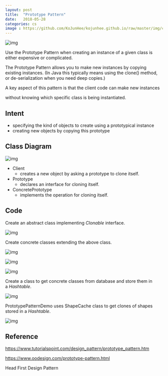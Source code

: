 ```yaml
---
layout: post
title:  "Prototype Pattern"
date:   2018-05-28
categories: cs
image : https://github.com/KoJunHee/kojunhee.github.io/raw/master/img/cs_img.jpg
---
```


![img](https://github.com/KoJunHee/kojunhee.github.io/raw/master/img/prototype.png) 

Use the Prototype Pattern when creating an instance of a given class is either expensive or complicated. 

The Prototype Pattern allows you to make new instances by copying existing instances. 
(In Java this typically means using the clone() method, or de-serialization when you need deep copies.) 

A key aspect of this pattern is that the client code can make new instances 

without knowing which specific class is being instantiated. 

## Intent

- specifying the kind of objects to create using a prototypical instance
- creating new objects by copying this prototype

## Class Diagram

![img](https://github.com/KoJunHee/kojunhee.github.io/raw/master/img/proto11.png) 

- Client
  - creates a new object by asking a prototype to clone itself.
- Prototype 
  - declares an interface for cloning itself.
- ConcretePrototype
  -  implements the operation for cloning itself.

## Code

Create an abstract class implementing *Clonable* interface.

![img](https://github.com/KoJunHee/kojunhee.github.io/raw/master/img/proto02.png)



Create concrete classes extending the above class. 

![img](https://github.com/KoJunHee/kojunhee.github.io/raw/master/img/proto03.png) 

![img](https://github.com/KoJunHee/kojunhee.github.io/raw/master/img/proto04.png) 

![img](https://github.com/KoJunHee/kojunhee.github.io/raw/master/img/proto05.png)



Create a class to get concrete classes from database and store them in a *Hashtable*.

![img](https://github.com/KoJunHee/kojunhee.github.io/raw/master/img/proto06.png)



PrototypePatternDemo uses ShapeCache class to get clones of shapes stored in a *Hashtable*.

![img](https://github.com/KoJunHee/kojunhee.github.io/raw/master/img/proto07.png) 

## Reference

<https://www.tutorialspoint.com/design_pattern/prototype_pattern.htm>

<https://www.oodesign.com/prototype-pattern.html>

Head First Design Pattern